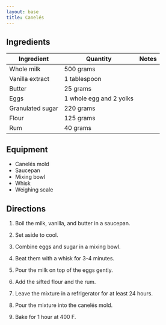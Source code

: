 ```yaml
---
layout: base
title: Canelés
---
```

## Ingredients

Ingredient | Quantity | Notes
---|---|---
Whole milk | 500 grams |
Vanilla extract | 1 tablespoon |
Butter | 25 grams |
Eggs | 1 whole egg and 2 yolks |
Granulated sugar | 220 grams |
Flour | 125 grams |
Rum | 40 grams |

## Equipment

* Canelés mold
* Saucepan
* Mixing bowl
* Whisk
* Weighing scale

## Directions

1. Boil the milk, vanilla, and butter in a saucepan.

1. Set aside to cool.

1. Combine eggs and sugar in a mixing bowl.

1. Beat them with a whisk for 3-4 minutes.

1. Pour the milk on top of the eggs gently.

1. Add the sifted flour and the rum.

1. Leave the mixture in a refrigerator for at least 24 hours.

1. Pour the mixture into the canelés mold.

1. Bake for 1 hour at 400 F.
